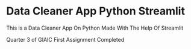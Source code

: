 # Data Cleaner App Python Streamlit

This is a Data Cleaner App On Python Made With The Help Of Streamlit

Quarter 3 of GIAIC First Assignment Completed

